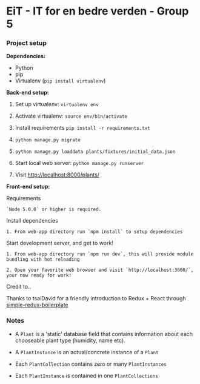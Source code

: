 # EiT - IT for en bedre verden - Group 5


### Project setup
**Dependencies:**
-	Python
-	pip
-	Virtualenv (`pip install virtualenv`)

**Back-end setup:**

1.	Set up virtualenv: `virtualenv env`
	
2. 	Activate virtualenv: `source env/bin/activate`
 	
3.  Install requirements `pip install -r requirements.txt`
  
4.	`python manage.py migrate`
	
5. 	`python manage.py loaddata plants/fixtures/initial_data.json`
 	
6. 	Start local web server: `python manage.py runserver`
 	
7. 	Visit [http://localhost:8000/plants/](http://localhost:8000/plants/)

**Front-end setup:**

Requirements

	`Node 5.0.0` or higher is required.

Install dependencies

	1. From web-app directory run `npm install` to setup dependencies

Start development server, and get to work!

	1. From web-app directory run `npm run dev`, this will provide module bundling with hot reloading

	2. Open your favorite web browser and visit `http://localhost:3000/`, your now ready for work! 

Credit to..

Thanks to tsaiDavid for a friendly introduction to Redux + React through [simple-redux-boilerplate][1]

### Notes
-	A `Plant` is a 'static' database field that contains information about each chooseable plant type (humidity, name etc).

- 	A `PlantInstance` is an actual/concrete instance of a `Plant`

-	Each `PlantCollection` contains zero or many `PlantInstances`
-	Each `PlantInstance` is contained in one `PlantCollections`


[1]: https://github.com/tsaiDavid/simple-redux-boilerplate

